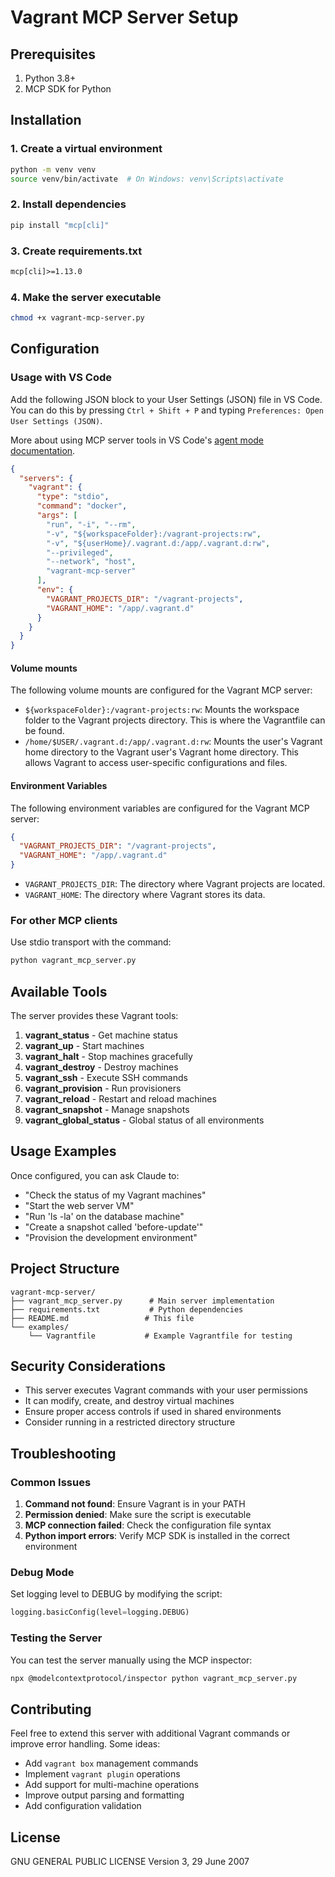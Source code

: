 # Vagrant MCP Server Setup

## Prerequisites

1. Python 3.8+
2. MCP SDK for Python

## Installation

### 1. Create a virtual environment
```bash
python -m venv venv
source venv/bin/activate  # On Windows: venv\Scripts\activate
```

### 2. Install dependencies
```bash
pip install "mcp[cli]"
```

### 3. Create requirements.txt
```txt
mcp[cli]>=1.13.0
```

### 4. Make the server executable
```bash
chmod +x vagrant-mcp-server.py
```

## Configuration

### Usage with VS Code

Add the following JSON block to your User Settings (JSON) file in VS Code. You can do this by pressing `Ctrl + Shift + P` and typing `Preferences: Open User Settings (JSON)`. 

More about using MCP server tools in VS Code's [agent mode documentation](https://code.visualstudio.com/docs/copilot/chat/mcp-servers).

```json
{
  "servers": {
    "vagrant": {
      "type": "stdio",
      "command": "docker",
      "args": [
        "run", "-i", "--rm",
        "-v", "${workspaceFolder}:/vagrant-projects:rw",
        "-v", "${userHome}/.vagrant.d:/app/.vagrant.d:rw",
        "--privileged",
        "--network", "host",
        "vagrant-mcp-server"
      ],
      "env": {
        "VAGRANT_PROJECTS_DIR": "/vagrant-projects",
        "VAGRANT_HOME": "/app/.vagrant.d"
      }
    }
  }
}
```

#### Volume mounts

The following volume mounts are configured for the Vagrant MCP server:

- `${workspaceFolder}:/vagrant-projects:rw`: Mounts the workspace folder to the Vagrant projects directory.  This is where the Vagrantfile can be found.
- `/home/$USER/.vagrant.d:/app/.vagrant.d:rw`: Mounts the user's Vagrant home directory to the Vagrant user's Vagrant home directory. This allows Vagrant to access user-specific configurations and files.

#### Environment Variables

The following environment variables are configured for the Vagrant MCP server:

```json
{
  "VAGRANT_PROJECTS_DIR": "/vagrant-projects",
  "VAGRANT_HOME": "/app/.vagrant.d"
}
```

- `VAGRANT_PROJECTS_DIR`: The directory where Vagrant projects are located.
- `VAGRANT_HOME`: The directory where Vagrant stores its data.

### For other MCP clients

Use stdio transport with the command:
```bash
python vagrant_mcp_server.py
```

## Available Tools

The server provides these Vagrant tools:

1. **vagrant_status** - Get machine status
2. **vagrant_up** - Start machines
3. **vagrant_halt** - Stop machines gracefully  
4. **vagrant_destroy** - Destroy machines
5. **vagrant_ssh** - Execute SSH commands
6. **vagrant_provision** - Run provisioners
7. **vagrant_reload** - Restart and reload machines
8. **vagrant_snapshot** - Manage snapshots
9. **vagrant_global_status** - Global status of all environments

## Usage Examples

Once configured, you can ask Claude to:

- "Check the status of my Vagrant machines"
- "Start the web server VM"
- "Run 'ls -la' on the database machine"
- "Create a snapshot called 'before-update'"
- "Provision the development environment"

## Project Structure

```
vagrant-mcp-server/
├── vagrant_mcp_server.py      # Main server implementation
├── requirements.txt           # Python dependencies
├── README.md                 # This file
└── examples/
    └── Vagrantfile           # Example Vagrantfile for testing
```

## Security Considerations

- This server executes Vagrant commands with your user permissions
- It can modify, create, and destroy virtual machines
- Ensure proper access controls if used in shared environments
- Consider running in a restricted directory structure

## Troubleshooting

### Common Issues

1. **Command not found**: Ensure Vagrant is in your PATH
2. **Permission denied**: Make sure the script is executable
3. **MCP connection failed**: Check the configuration file syntax
4. **Python import errors**: Verify MCP SDK is installed in the correct environment

### Debug Mode

Set logging level to DEBUG by modifying the script:
```python
logging.basicConfig(level=logging.DEBUG)
```

### Testing the Server

You can test the server manually using the MCP inspector:
```bash
npx @modelcontextprotocol/inspector python vagrant_mcp_server.py
```

## Contributing

Feel free to extend this server with additional Vagrant commands or improve error handling. Some ideas:

- Add `vagrant box` management commands
- Implement `vagrant plugin` operations  
- Add support for multi-machine operations
- Improve output parsing and formatting
- Add configuration validation

## License

GNU GENERAL PUBLIC LICENSE Version 3, 29 June 2007
